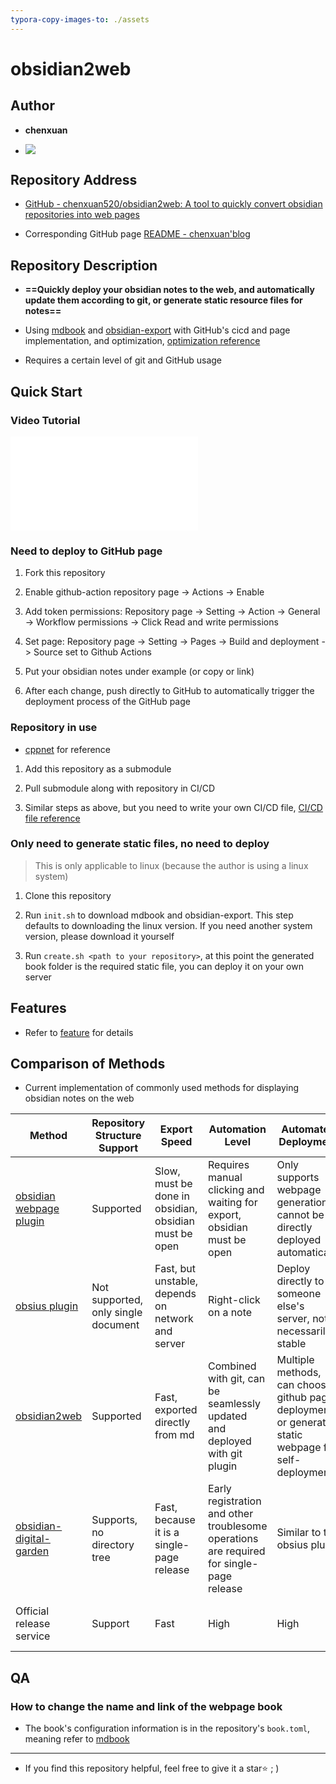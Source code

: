 ```yaml
---
typora-copy-images-to: ./assets
---
```


# obsidian2web

## Author

- **chenxuan**

- ![ ](http://cdn.androidftp.top/pic/chenxuanweb/dog.png)

## Repository Address

- [GitHub - chenxuan520/obsidian2web: A tool to quickly convert obsidian repositories into web pages](https://github.com/chenxuan520/obsidian2web)

- Corresponding GitHub page [README - chenxuan'blog](https://chenxuan520.github.io/obsidian2web/)

## Repository Description

- **==Quickly deploy your obsidian notes to the web, and automatically update them according to git, or generate static resource files for notes==**

- Using [mdbook](https://github.com/rust-lang/mdBook) and [obsidian-export](https://github.com/zoni/obsidian-export) with GitHub's cicd and page implementation, and optimization, [optimization reference](./info/feature.md)

- Requires a certain level of git and GitHub usage

## Quick Start

### Video Tutorial

<iframe src="//player.bilibili.com/player.html?isOutside=true&aid=1856089767&bvid=BV1yW421R7iC&cid=1614183558&p=1" scrolling="no" border="0" frameborder="no" framespacing="0" allowfullscreen="true"></iframe>

### Need to deploy to GitHub page

1. Fork this repository

2. Enable github-action repository page -> Actions -> Enable

3. Add token permissions: Repository page -> Setting -> Action -> General -> Workflow permissions -> Click Read and write permissions

4. Set page: Repository page -> Setting -> Pages -> Build and deployment -> Source set to Github Actions

5. Put your obsidian notes under example (or copy or link)

6. After each change, push directly to GitHub to automatically trigger the deployment process of the GitHub page

### Repository in use

- [cppnet](https://github.com/chenxuan520/cppnet/blob/master/.github/workflows/docs.yml) for reference

1. Add this repository as a submodule

2. Pull submodule along with repository in CI/CD

3. Similar steps as above, but you need to write your own CI/CD file, [CI/CD file reference](https://github.com/chenxuan520/cppnet/blob/master/.github/workflows/docs.yml)

### Only need to generate static files, no need to deploy
> This is only applicable to linux (because the author is using a linux system)

1. Clone this repository

2. Run `init.sh` to download mdbook and obsidian-export. This step defaults to downloading the linux version. If you need another system version, please download it yourself

3. Run `create.sh <path to your repository>`, at this point the generated book folder is the required static file, you can deploy it on your own server

## Features

- Refer to [feature](./info/feature.en.md) for details

## Comparison of Methods

- Current implementation of commonly used methods for displaying obsidian notes on the web

| Method                                                                                 | Repository Structure Support        | Export Speed                                          | Automation Level                                                                         | Automated Deployment                                                                                | Feature Completeness Support                      | Domestic Access                                               | Free               |
| ------                                                                                 | ---------------------------         | -------------                                         | -----------------                                                                        | -------------------                                                                                 | --------------------------                        | ---------------                                               | ----               |
| [obsidian webpage plugin](https://github.com/KosmosisDire/obsidian-webpage-export)<br> | Supported                           | Slow, must be done in obsidian, obsidian must be open | Requires manual clicking and waiting for export, obsidian must be open                   | Only supports webpage generation, cannot be directly deployed automatically                         | Almost complete support for all obsidian features | Slow loading due to slow css resources                        | Free               |
| [obsius plugin](https://zhuanlan.zhihu.com/p/500854527)                                | Not supported, only single document | Fast, but unstable, depends on network and server     | Right-click on a note                                                                    | Deploy directly to someone else's server, not necessarily stable                                    | Basic support for obsidian features               | Unstable, as it is a foreign website                          | Free, but unstable |
| [obsidian2web](https://chenxuan520.github.io/obsidian2web/)                            | Supported                           | Fast, exported directly from md                       | Combined with git, can be seamlessly updated and deployed with git plugin                | Multiple methods, can choose github page deployment, or generate static webpage for self-deployment | Basic support for obsidian features               | All css and js files are built-in, fast loading               | Free               |
| [obsidian-digital-garden](https://github.com/oleeskild/Obsidian-Digital-Garden)        | Supports, no directory tree         | Fast, because it is a single-page release             | Early registration and other troublesome operations are required for single-page release | Similar to the obsius plugin                                                                        | Supports basic obsidian features                  | Slow loading speed due to referencing some slow css resources | Free               |
| Official release service                                                               | Support                             | Fast                                                  | High                                                                                     | High                                                                                                | Supports all features                             | Normal, loading speed is acceptable                           | $8 per month       |


## QA

### How to change the name and link of the webpage book

- The book's configuration information is in the repository's `book.toml`, meaning refer to [mdbook](https://hellowac.github.io/mdbook-doc-zh/index.html)

---

- If you find this repository helpful, feel free to give it a star⭐  ; )
